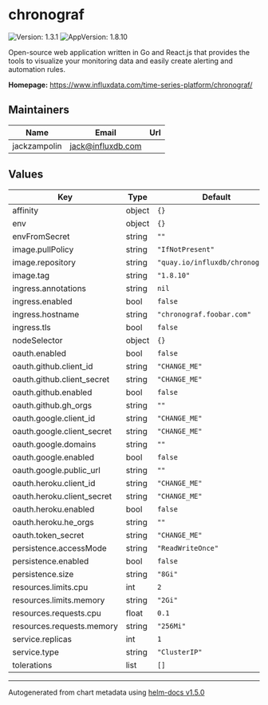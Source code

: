 # chronograf

![Version: 1.3.1](https://img.shields.io/badge/Version-1.3.1-informational?style=flat-square) ![AppVersion: 1.8.10](https://img.shields.io/badge/AppVersion-1.8.10-informational?style=flat-square)

Open-source web application written in Go and React.js that provides the tools to visualize your monitoring data and easily create alerting and automation rules.

**Homepage:** <https://www.influxdata.com/time-series-platform/chronograf/>

## Maintainers

| Name | Email | Url |
| ---- | ------ | --- |
| jackzampolin | jack@influxdb.com |  |

## Values

| Key | Type | Default | Description |
|-----|------|---------|-------------|
| affinity | object | `{}` |  |
| env | object | `{}` |  |
| envFromSecret | string | `""` |  |
| image.pullPolicy | string | `"IfNotPresent"` |  |
| image.repository | string | `"quay.io/influxdb/chronograf"` |  |
| image.tag | string | `"1.8.10"` |  |
| ingress.annotations | string | `nil` |  |
| ingress.enabled | bool | `false` |  |
| ingress.hostname | string | `"chronograf.foobar.com"` |  |
| ingress.tls | bool | `false` |  |
| nodeSelector | object | `{}` |  |
| oauth.enabled | bool | `false` |  |
| oauth.github.client_id | string | `"CHANGE_ME"` |  |
| oauth.github.client_secret | string | `"CHANGE_ME"` |  |
| oauth.github.enabled | bool | `false` |  |
| oauth.github.gh_orgs | string | `""` |  |
| oauth.google.client_id | string | `"CHANGE_ME"` |  |
| oauth.google.client_secret | string | `"CHANGE_ME"` |  |
| oauth.google.domains | string | `""` |  |
| oauth.google.enabled | bool | `false` |  |
| oauth.google.public_url | string | `""` |  |
| oauth.heroku.client_id | string | `"CHANGE_ME"` |  |
| oauth.heroku.client_secret | string | `"CHANGE_ME"` |  |
| oauth.heroku.enabled | bool | `false` |  |
| oauth.heroku.he_orgs | string | `""` |  |
| oauth.token_secret | string | `"CHANGE_ME"` |  |
| persistence.accessMode | string | `"ReadWriteOnce"` |  |
| persistence.enabled | bool | `false` |  |
| persistence.size | string | `"8Gi"` |  |
| resources.limits.cpu | int | `2` |  |
| resources.limits.memory | string | `"2Gi"` |  |
| resources.requests.cpu | float | `0.1` |  |
| resources.requests.memory | string | `"256Mi"` |  |
| service.replicas | int | `1` |  |
| service.type | string | `"ClusterIP"` |  |
| tolerations | list | `[]` |  |

----------------------------------------------
Autogenerated from chart metadata using [helm-docs v1.5.0](https://github.com/norwoodj/helm-docs/releases/v1.5.0)
